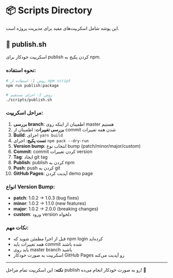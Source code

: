 # 📦 Scripts Directory

این پوشه شامل اسکریپت‌های مفید برای مدیریت پروژه است.

## 🚀 publish.sh

اسکریپت خودکار برای publish کردن پکیج به npm.

### نحوه استفاده:

```bash
# روش 1: استفاده از npm script
npm run publish:package

# روش 2: اجرای مستقیم
./scripts/publish.sh
```

### مراحل اسکریپت:

1. **بررسی branch**: اطمینان از اینکه روی master هستیم
2. **بررسی تغییرات**: اطمینان از commit شدن همه تغییرات
3. **Build**: اجرای `yarn build`
4. **تست پکیج**: اجرای `npm pack --dry-run`
5. **Version bump**: انتخاب نوع bump (patch/minor/major/custom)
6. **Commit**: commit کردن تغییرات version
7. **Tag**: ایجاد git tag
8. **Publish**: publish کردن به npm
9. **Push**: push کردن به git
10. **GitHub Pages**: آپدیت کردن demo page

### انواع Version Bump:

- **patch**: 1.0.2 -> 1.0.3 (bug fixes)
- **minor**: 1.0.2 -> 1.1.0 (new features)
- **major**: 1.0.2 -> 2.0.0 (breaking changes)
- **custom**: ورود version دلخواه

### نکات مهم:

- قبل از اجرا مطمئن شوید که npm login کرده‌اید
- همه تغییرات باید commit شده باشند
- باید روی master branch باشید
- اسکریپت به صورت خودکار GitHub Pages رو آپدیت می‌کنه

---

**نکته:** این اسکریپت تمام مراحل publish رو به صورت خودکار انجام می‌ده! 🚀 